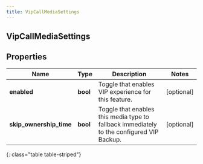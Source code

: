 ```yaml
---
title: VipCallMediaSettings
---
```

## VipCallMediaSettings

## Properties

|Name | Type | Description | Notes|
|------------ | ------------- | ------------- | -------------|
| **enabled** | **bool** | Toggle that enables VIP experience for this feature. | [optional] |
| **skip_ownership_time** | **bool** | Toggle that enables this media type to fallback immediately to the configured VIP Backup. | [optional] |
{: class="table table-striped"}


